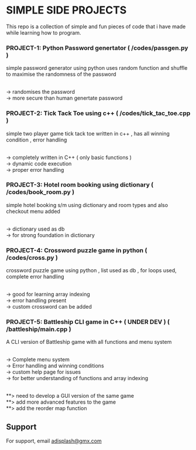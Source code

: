 
<h1> SIMPLE SIDE PROJECTS </h1>
This repo is a collection of simple and fun pieces of code that i have made while learning how to program.

<h3>PROJECT-1: Python Password genertator ( /codes/passgen.py )</h3>
simple password generator using python uses random function and shuffle to maximise the randomness of the password <br><br>

-> randomises the password <br>
-> more secure than human genertate password

<h3>PROJECT-2: Tick Tack Toe using c++ ( /codes/tick_tac_toe.cpp )</h3>
simple two player game tick tack toe written in c++ , has all winning condition , error handling <br><br>

-> completely written in C++ ( only basic functions ) <br>
-> dynamic code execution  <br>
-> proper error handling

<h3>PROJECT-3: Hotel room booking using dictionary ( /codes/book_room.py )</h3>
simple hotel booking s/m using dictionary and room types and also checkout menu added <br><br>

-> dictionary used as db  <br>
-> for strong foundation in dictionary 

<h3>PROJECT-4: Crossword puzzle game in python  ( /codes/cross.py )</h3>
crossword puzzle game using python , list used as db , for loops used, complete error handling  <br><br>

-> good for learning array indexing <br>
-> error handling present <br>
-> custom crossword can be added

<h3>PROJECT-5: Battleship CLI game in C++ ( UNDER DEV ) ( /battleship/main.cpp )</h3>
A CLI version of Battleship game with all functions and menu system   <br><br>

-> Complete menu system  <br>
-> Error handling and winning conditions <br>
-> custom help page for issues  <br>
-> for better understanding of functions and array indexing  <br><br>

**> need to develop a GUI version of the same game <br>
**> add more advanced features to the game <br>
**> add the reorder map function

## Support

For support, email adisplash@gmx.com 

